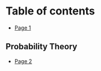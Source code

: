# Table of contents

* [Page 1](README.md)

## Probability Theory

* [Page 2](probability-theory/page-2.md)

